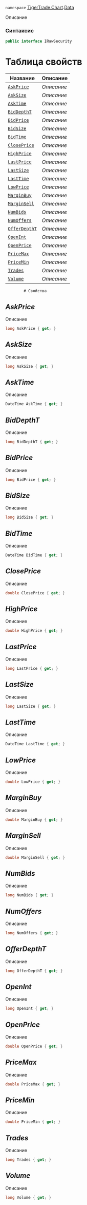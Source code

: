 
`namespace` [TigerTrade.Chart](../../TigerTrade.Chart.md).[Data](../../TigerTrade.Chart/Data.md)


Описание

### Синтаксис
```csharp
public interface IRawSecurity
```


# Таблица свойств
| Название | Описание |
| --- | --- |
| [`AskPrice`](./IRawSecurity.cs/Свойства/AskPrice.md) | *Описание* |
| [`AskSize`](./IRawSecurity.cs/Свойства/AskSize.md) | *Описание* |
| [`AskTime`](./IRawSecurity.cs/Свойства/AskTime.md) | *Описание* |
| [`BidDepthT`](./IRawSecurity.cs/Свойства/BidDepthT.md) | *Описание* |
| [`BidPrice`](./IRawSecurity.cs/Свойства/BidPrice.md) | *Описание* |
| [`BidSize`](./IRawSecurity.cs/Свойства/BidSize.md) | *Описание* |
| [`BidTime`](./IRawSecurity.cs/Свойства/BidTime.md) | *Описание* |
| [`ClosePrice`](./IRawSecurity.cs/Свойства/ClosePrice.md) | *Описание* |
| [`HighPrice`](./IRawSecurity.cs/Свойства/HighPrice.md) | *Описание* |
| [`LastPrice`](./IRawSecurity.cs/Свойства/LastPrice.md) | *Описание* |
| [`LastSize`](./IRawSecurity.cs/Свойства/LastSize.md) | *Описание* |
| [`LastTime`](./IRawSecurity.cs/Свойства/LastTime.md) | *Описание* |
| [`LowPrice`](./IRawSecurity.cs/Свойства/LowPrice.md) | *Описание* |
| [`MarginBuy`](./IRawSecurity.cs/Свойства/MarginBuy.md) | *Описание* |
| [`MarginSell`](./IRawSecurity.cs/Свойства/MarginSell.md) | *Описание* |
| [`NumBids`](./IRawSecurity.cs/Свойства/NumBids.md) | *Описание* |
| [`NumOffers`](./IRawSecurity.cs/Свойства/NumOffers.md) | *Описание* |
| [`OfferDepthT`](./IRawSecurity.cs/Свойства/OfferDepthT.md) | *Описание* |
| [`OpenInt`](./IRawSecurity.cs/Свойства/OpenInt.md) | *Описание* |
| [`OpenPrice`](./IRawSecurity.cs/Свойства/OpenPrice.md) | *Описание* |
| [`PriceMax`](./IRawSecurity.cs/Свойства/PriceMax.md) | *Описание* |
| [`PriceMin`](./IRawSecurity.cs/Свойства/PriceMin.md) | *Описание* |
| [`Trades`](./IRawSecurity.cs/Свойства/Trades.md) | *Описание* |
| [`Volume`](./IRawSecurity.cs/Свойства/Volume.md) | *Описание* |




            # Свойства

## *AskPrice*
Описание

```csharp
long AskPrice { get; }
```

## *AskSize*
Описание

```csharp
long AskSize { get; }
```

## *AskTime*
Описание

```csharp
DateTime AskTime { get; }
```

## *BidDepthT*
Описание

```csharp
long BidDepthT { get; }
```

## *BidPrice*
Описание

```csharp
long BidPrice { get; }
```

## *BidSize*
Описание

```csharp
long BidSize { get; }
```

## *BidTime*
Описание

```csharp
DateTime BidTime { get; }
```

## *ClosePrice*
Описание

```csharp
double ClosePrice { get; }
```

## *HighPrice*
Описание

```csharp
double HighPrice { get; }
```

## *LastPrice*
Описание

```csharp
long LastPrice { get; }
```

## *LastSize*
Описание

```csharp
long LastSize { get; }
```

## *LastTime*
Описание

```csharp
DateTime LastTime { get; }
```

## *LowPrice*
Описание

```csharp
double LowPrice { get; }
```

## *MarginBuy*
Описание

```csharp
double MarginBuy { get; }
```

## *MarginSell*
Описание

```csharp
double MarginSell { get; }
```

## *NumBids*
Описание

```csharp
long NumBids { get; }
```

## *NumOffers*
Описание

```csharp
long NumOffers { get; }
```

## *OfferDepthT*
Описание

```csharp
long OfferDepthT { get; }
```

## *OpenInt*
Описание

```csharp
long OpenInt { get; }
```

## *OpenPrice*
Описание

```csharp
double OpenPrice { get; }
```

## *PriceMax*
Описание

```csharp
double PriceMax { get; }
```

## *PriceMin*
Описание

```csharp
double PriceMin { get; }
```

## *Trades*
Описание

```csharp
long Trades { get; }
```

## *Volume*
Описание

```csharp
long Volume { get; }
```

